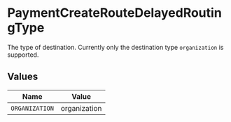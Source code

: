 # PaymentCreateRouteDelayedRoutingType

The type of destination. Currently only the destination type `organization` is supported.


## Values

| Name           | Value          |
| -------------- | -------------- |
| `ORGANIZATION` | organization   |